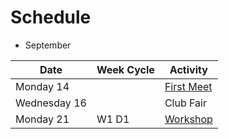 # Schedule

- September

| Date         | Week Cycle | Activity                                  |
|--------------|------------|-------------------------------------------|
| Monday 14    |            | [First Meet](meetings/9_14_Meeting_I.pdf) |
| Wednesday 16 |            | Club Fair                                 |
| Monday 21    | W1 D1      | [Workshop](9_21_Meeting_II.pdf)           |
